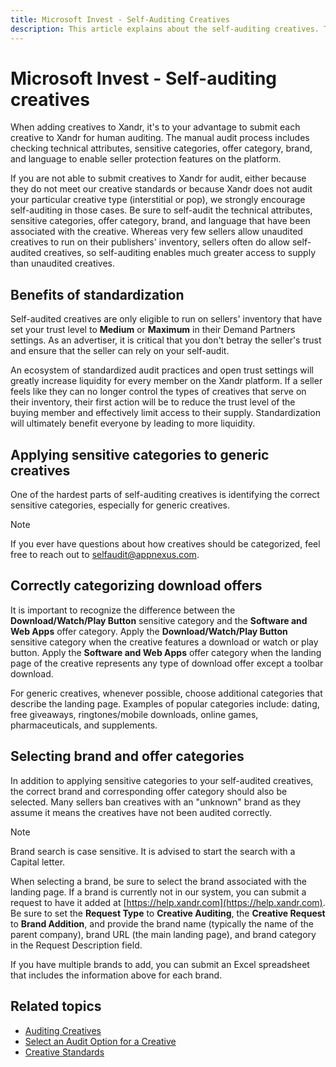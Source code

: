 ```yaml
---
title: Microsoft Invest - Self-Auditing Creatives
description: This article explains about the self-auditing creatives. These creatives are only eligible to run on sellers' inventory with set trust levels.
---
```


# Microsoft Invest - Self-auditing creatives

When adding creatives to Xandr, it's to your advantage to submit each creative to Xandr for human auditing. The manual audit process includes checking technical attributes, sensitive categories, offer category, brand, and language to enable seller protection features on the platform.

If you are not able to submit creatives to Xandr for audit, either because they do not meet our creative standards or
because Xandr does not audit your particular creative type (interstitial or pop), we strongly encourage self-auditing in those cases. Be sure to self-audit the technical attributes, sensitive categories, offer category, brand, and language that have been associated with the creative. Whereas very few sellers allow unaudited creatives to run on their publishers' inventory, sellers often do allow self-audited creatives, so self-auditing enables much greater access to supply than unaudited creatives.

## Benefits of standardization

Self-audited creatives are only eligible to run on sellers' inventory that have set your trust level to **Medium** or
**Maximum** in their Demand Partners settings. As an advertiser, it is critical that you don't betray the seller's trust and ensure that the seller can rely on your self-audit.

An ecosystem of standardized audit practices and open trust settings will greatly increase liquidity for every member on the
Xandr platform. If a seller feels like they can no longer control the types of creatives that serve on their inventory, their first action will be to reduce the trust level of the buying member and effectively limit access to their supply. Standardization will ultimately benefit everyone by leading to more liquidity.

## Applying sensitive categories to generic creatives

One of the hardest parts of self-auditing creatives is identifying the correct sensitive categories, especially for generic creatives.

> [!NOTE]
> If you ever have questions about how creatives should be categorized, feel free to reach out to [selfaudit@appnexus.com](mailto:selfaudit@appnexus.com).

## Correctly categorizing download offers

It is important to recognize the difference between the **Download/Watch/Play Button** sensitive category and the **Software and Web Apps** offer category. Apply the **Download/Watch/Play Button** sensitive category when the creative features a download or watch or play button. Apply the **Software and Web Apps** offer category when the landing page of the creative represents any type of
download offer except a toolbar download.

For generic creatives, whenever possible, choose additional categories that describe the landing page. Examples of popular categories include: dating, free giveaways, ringtones/mobile downloads, online games, pharmaceuticals, and supplements.

## Selecting brand and offer categories

In addition to applying sensitive categories to your self-audited creatives, the correct brand and corresponding offer category should also be selected. Many sellers ban creatives with an "unknown" brand as they assume it means the creatives have not been audited correctly.

> [!NOTE]
> Brand search is case sensitive. It is advised to start the search with a Capital letter.

When selecting a brand, be sure to select the brand associated with the landing page. If a brand is currently not in our system, you can submit a request to have it added at [https://help.xandr.com](https://help.xandr.com). Be sure to set the **Request Type** to
**Creative Auditing**, the **Creative Request** to **Brand Addition**, and provide the brand name (typically the name of the parent company), brand URL (the main landing page), and brand category in the Request Description field.

If you have multiple brands to add, you can submit an Excel spreadsheet that includes the information above for each brand.

## Related topics

- [Auditing Creatives](./auditing-creatives.md)
- [Select an Audit Option for a Creative](./select-an-audit-option-for-a-creative.md)
- [Creative Standards](./creative-standards.md)
